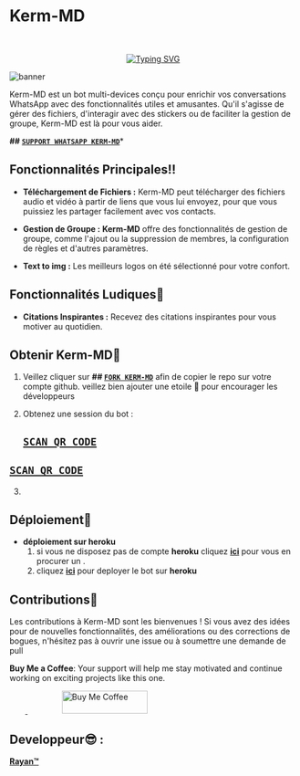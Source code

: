 <p align="center"><h1>Kerm-MD </h1><br> </p>



<p align="center"> 
  <p align="center">
  <a href="https://git.io/typing-svg"><img src="https://readme-typing-svg.demolab.com?font=Bungee+Shade&size=25&pause=1000&background=FF000000&width=435&lines=Kerm+MD+;Created+By+Rayan+Emmanuel" alt="Typing SVG" /></a>
   
![banner](https://i.imgur.com/iWNGLzw.jpg)

 Kerm-MD est un bot multi-devices conçu pour enrichir vos conversations WhatsApp avec des fonctionnalités utiles et amusantes. Qu'il s'agisse de gérer des fichiers, d'interagir avec des stickers ou de faciliter la gestion de groupe, Kerm-MD est là pour vous aider.
 
 **## [`SUPPORT WHATSAPP KERM-MD`](https://chat.whatsapp.com/Lhe8NfoMccQFNqRyamiUut)***
 
## Fonctionnalités Principales‼️

- **Téléchargement de Fichiers :** Kerm-MD peut télécharger des fichiers audio et vidéo à partir de liens que vous lui envoyez, pour que vous puissiez les partager facilement avec vos contacts.

- **Gestion de Groupe :** **Kerm-MD** offre des fonctionnalités de gestion de groupe, comme l'ajout ou la suppression de membres, la configuration de règles et d'autres paramètres.

- **Text to img :** Les meilleurs logos on été sélectionné pour votre confort.

## Fonctionnalités Ludiques🎁

- **Citations Inspirantes :** Recevez des citations inspirantes pour vous motiver au quotidien.


## Obtenir Kerm-MD🎊

1. Veillez cliquer sur **## [`FORK KERM-MD`](https://github.com/Kermhack5/Kerm-MD/fork)** afin de copier le repo sur votre compte github.  veillez bien ajouter une etoile 🌟 pour encourager les développeurs 

2. Obtenez une session du bot : <br>
   ## [`SCAN QR CODE`](https://replit.com/@Kermhack5/Kerm-MD?v=1) <br>
  ## [`SCAN QR CODE`](https://replit.com/@Kermhack5/Kerm-MD?v=1)
3. 

## Déploiement🧪
- **déploiement sur heroku**
  1. si vous ne disposez pas de compte **heroku** cliquez [**ici**](https://id.heroku.com/login) pour vous en procurer un .
  2.  cliquez [**ici**](https://dashboard.heroku.com/new?template=https://github.com/Kermhack5/Kerm-MD) pour deployer le bot sur **heroku**

## Contributions🧠

Les contributions à Kerm-MD sont les bienvenues ! Si vous avez des idées pour de nouvelles fonctionnalités, des améliorations ou des corrections de bogues, n'hésitez pas à ouvrir une issue ou à soumettre une demande de pull 
                
**Buy Me a Coffee**: Your support will help me stay motivated and continue working on exciting projects like this one.

&nbsp;&nbsp;&nbsp;&nbsp;&nbsp;&nbsp;&nbsp;<a href="https://www.buymeacoffee.com/adithyanr">
  <img src="https://i.ibb.co/KNnhcvX/bmc-button.png" alt="Buy Me Coffee" height="40" width="150" style="margin-left: 60px;">
</a>

## Developpeur😎 :
 
  [**Rayan™**](https://github.com/Kermhack5)
 

